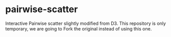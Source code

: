 # pairwise-scatter
Interactive Pairwise scatter slightly modified from D3. This repository is only temporary, we are going to Fork the original instead of using this one.
